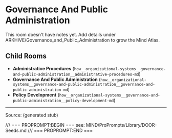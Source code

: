 # Governance And Public Administration

This room doesn't have notes yet. Add details under ARKHIVE/Governance_and_Public_Administration to grow the Mind Atlas.

## Child Rooms
- **Administrative Procedures** (`how__organizational-systems__governance-and-public-administration__administrative-procedures-md`)
- **Governance And Public Administration** (`how__organizational-systems__governance-and-public-administration__governance-and-public-administration-md`)
- **Policy Development** (`how__organizational-systems__governance-and-public-administration__policy-development-md`)

---
Source: (generated stub)

/// === PROPROMPT:BEGIN ===
see: MIND/ProPrompts/Library/DOOR-Seeds.md
/// === PROPROMPT:END ===
